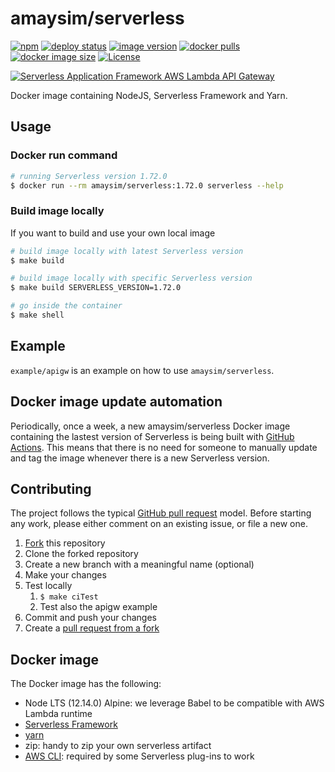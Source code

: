 # amaysim/serverless

[![npm](https://img.shields.io/npm/v/serverless)](https://www.npmjs.com/package/serverless)
[![deploy status](https://github.com/amaysim-au/docker-serverless/workflows/Deploy/badge.svg)](https://github.com/amaysim-au/docker-serverless/actions)
[![image version](https://img.shields.io/docker/v/amaysim/serverless?label=image%20version)](https://hub.docker.com/r/amaysim/serverless)
[![docker pulls](https://img.shields.io/docker/pulls/amaysim/serverless)](https://hub.docker.com/r/amaysim/serverless)
[![docker image size](https://img.shields.io/docker/image-size/amaysim/serverless)](https://hub.docker.com/r/amaysim/serverless)
[![License](https://img.shields.io/dub/l/vibe-d.svg)](LICENSE)

[![Serverless Application Framework AWS Lambda API Gateway](./assets/serverless-framework.png)](http://serverless.com)

Docker image containing NodeJS, Serverless Framework and Yarn.

## Usage

### Docker run command

```bash
# running Serverless version 1.72.0
$ docker run --rm amaysim/serverless:1.72.0 serverless --help
```

### Build image locally

If you want to build and use your own local image

```bash
# build image locally with latest Serverless version
$ make build

# build image locally with specific Serverless version
$ make build SERVERLESS_VERSION=1.72.0

# go inside the container
$ make shell
```

## Example

`example/apigw` is an example on how to use `amaysim/serverless`.

## Docker image update automation

Periodically, once a week, a new amaysim/serverless Docker image containing the lastest version of Serverless is being built with [GitHub Actions](https://github.com/amaysim-au/docker-serverless/actions). This means that there is no need for someone to manually update and tag the image whenever there is a new Serverless version.

## Contributing

The project follows the typical [GitHub pull request](https://help.github.com/en/github/collaborating-with-issues-and-pull-requests/about-pull-requests) model. Before starting any work, please either comment on an existing issue, or file a new one.

1. [Fork](https://help.github.com/en/github/getting-started-with-github/fork-a-repo) this repository
1. Clone the forked repository
1. Create a new branch with a meaningful name (optional)
1. Make your changes
1. Test locally
    1. `$ make ciTest`
    1. Test also the apigw example
1. Commit and push your changes
1. Create a [pull request from a fork](https://help.github.com/en/github/collaborating-with-issues-and-pull-requests/creating-a-pull-request-from-a-fork)

## Docker image

The Docker image has the following:

- Node LTS (12.14.0) Alpine: we leverage Babel to be compatible with AWS Lambda runtime
- [Serverless Framework](https://serverless.com/framework/)
- [yarn](https://github.com/yarnpkg/yarn)
- zip: handy to zip your own serverless artifact
- [AWS CLI](https://github.com/aws/aws-cli): required by some Serverless plug-ins to work
